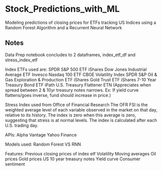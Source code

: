 # Stock_Predictions_with_ML
Modeling predictions of closing prices for ETFs tracking US Indices using a Random Forest Algorithm and a Recurrent Neural Network


## Notes
Data Prep notebook concludes to 2 dataframes, index_etf_df and stress_index_etf
 
 Index ETFs used are:
 SPDR S&P 500 ETF 
 iShares Dow Jones Industrial Average ETF
 Invesco Nasdaq 100 ETF
 CBOE Volatility Index
 SPDR S&P Oil & Gas Exploration & Production ETF
 iShares Gold Trust ETF
 iShares 7-10 Year Treasury Bond ETF
 iPath U.S. Treasury Flattener ETN (Appreciates when spread between 2 & 10yr treasury notes narrows. Ex: If yield curve flattens/goes inverse, fund should increase in price.)

Stress Index used from Office of Financial Research
The OFR FSI is the weighted average level of each variable observed in the market on that day, relative to its history. The index is zero when this average is zero, suggesting that stress is at normal levels. The index is calculated after each U.S. trading day.

APIs:
  Alpha Vantage 
  Yahoo Finance
 
 Models used:
  Random Forest VS RNN

Features:
  Previous closing prices of index etf
  Volatility
  Moving averages
  Oil prices
  Gold prices
  US 10 year treasury notes
  Yield curve
  Consumer sentiment 
